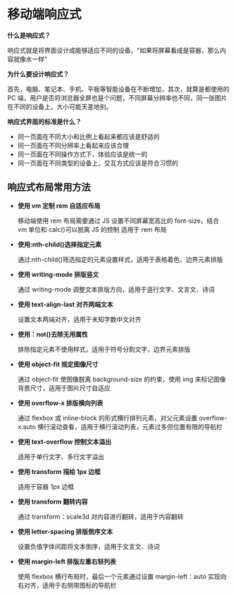 # 移动端响应式

**什么是响应式？**

响应式就是将界面设计成能够适应不同的设备。"如果将屏幕看成是容器，那么内容就像水一样"

**为什么要设计响应式？**

首先，电脑、笔记本、手机、平板等智能设备在不断增加，其次，就算是都使用的 PC 端，用户是否将浏览器全屏也是个问题，不同屏幕分辨率也不同，同一张图片在不同的设备上，大小可能天差地别。

**响应式界面的标准是什么？**

- 同一页面在不同大小和比例上看起来都应该是舒适的
- 同一页面在不同分辨率上看起来应该合理
- 同一页面在不同操作方式下，体验应该是统一的
- 同一页面在不同类型的设备上，交互方式应该是符合习惯的

## 响应式布局常用方法

- **使用 vm 定制 rem 自适应布局**

  移动端使用 rem 布局需要通过 JS 设置不同屏幕宽高比的 font-size，结合 vm 单位和 calc()可以脱离 JS 的控制
  适用于 rem 布局

- **使用:nth-child()选择指定元素**

  通过:nth-child()筛选指定的元素设置样式，适用于表格着色、边界元素排版

- **使用 writing-mode 排版竖文**

  通过 writing-mode 调整文本排版方向，适用于竖行文字、文言文、诗词

- **使用 text-align-last 对齐两端文本**

  设置文本两端对齐，适用于未知字数中文对齐

- **使用：not()去除无用属性**

  排除指定元素不使用样式，适用于符号分割文字，边界元素排版

- **使用 object-fit 规定图像尺寸**

  通过 object-fit 使图像脱离 background-size 的约束，使用 img 来标记图像背景尺寸，适用于图片尺寸自适应

- **使用 overflow-x 排版横向列表**

  通过 flexbox 或 inline-block 的形式横行排列元素，对父元素设置 overflow-x:auto 横行滚动查看，适用于横行滚动列表，元素过多但位置有限的导航栏

- **使用 text-overflow 控制文本溢出**

  适用于单行文字、多行文字溢出

- **使用 transform 描绘 1px 边框**

  适用于容器 1px 边框

- **使用 transform 翻转内容**

  通过 transform：scale3d 对内容进行翻转，适用于内容翻转

- **使用 letter-spacing 排版倒序文本**

  设置负值字体间距将文本倒序，适用于文言文、诗词

- **使用 margin-left 排版左重右轻列表**

  使用 flexbox 横行布局时，最后一个元素通过设置 margin-left：auto 实现向右对齐，适用于右侧带图标的导航栏
